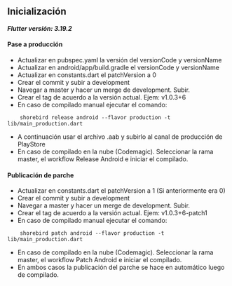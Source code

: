 ## Inicialización

***Flutter versión: 3.19.2***

#### Pase a producción

- Actualizar en pubspec.yaml la versión del versionCode y versionName
- Actualizar en android/app/build.gradle el versionCode y versionName
- Actualizar en constants.dart el patchVersion a 0
- Crear el commit y subir a development
- Navegar a master y hacer un merge de development. Subir.
- Crear el tag de acuerdo a la versión actual. Ejem: v1.0.3+6
- En caso de compilado manual ejecutar el comando:
```
    shorebird release android --flavor production -t lib/main_production.dart
```
- A continuación usar el archivo .aab y subirlo al canal de producción de PlayStore
- En caso de compilado en la nube (Codemagic). Seleccionar la rama master, el workflow Release Android e iniciar el compilado.

#### Publicación de parche

- Actualizar en constants.dart el patchVersion a 1 (Si anteriormente era 0)
- Crear el commit y subir a development
- Navegar a master y hacer un merge de development. Subir.
- Crear el tag de acuerdo a la versión actual. Ejem: v1.0.3+6-patch1
- En caso de compilado manual ejecutar el comando:
```
    shorebird patch android --flavor production -t lib/main_production.dart
```
- En caso de compilado en la nube (Codemagic). Seleccionar la rama master, el workflow Patch Android e iniciar el compilado.
- En ambos casos la publicación del parche se hace en automático luego de compilado.
